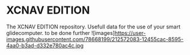 # XCNAV EDITION
The XCNAV EDITION repository. Usefull data for the use of your smart glidecomputer.
to be done further
![images]https://user-images.githubusercontent.com/78668199/212572083-12455cac-8595-4aa0-b3ad-d332e780ac4c.jpg

